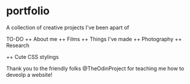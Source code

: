 # portfolio
A collection of creative projects I've been apart of

TO-DO
++ About me
++ Films
++ Things I've made
++ Photography
++ Research

++ Cute CSS stylings

Thank you to the friendly folks @TheOdinProject for teaching me how to deveolp a website!